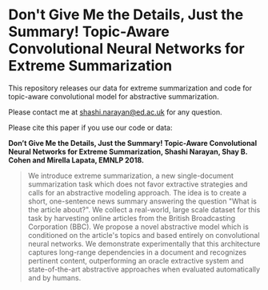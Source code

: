 # Don't Give Me the Details, Just the Summary! Topic-Aware Convolutional Neural Networks for Extreme Summarization

This repository releases our data for extreme summarization and code for topic-aware convolutional model for abstractive summarization. 

Please contact me at shashi.narayan@ed.ac.uk for any question.

Please cite this paper if you use our code or data:


**Don’t Give Me the Details, Just the Summary! Topic-Aware Convolutional Neural Networks for Extreme Summarization, Shashi Narayan, Shay B. Cohen and Mirella Lapata, EMNLP 2018.**

> We introduce extreme summarization, a new single-document summarization task which does not favor extractive strategies and calls for an abstractive modeling approach. The idea is to create a short, one-sentence news summary answering the question "What is the article about?". We collect a real-world, large scale dataset for this task by harvesting online articles from the British Broadcasting Corporation (BBC). We propose a novel abstractive model which is conditioned on the article's topics and based entirely on convolutional neural networks. We demonstrate experimentally that this architecture captures long-range dependencies in a document and recognizes pertinent content, outperforming an oracle extractive system and state-of-the-art abstractive approaches when evaluated automatically and by humans.
